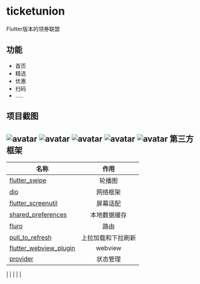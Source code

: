 ticketunion
==========
Flutter版本的领券联盟


功能
----------
* 首页<br>
* 精选<br>
* 优惠<br>
* 扫码<br>
* .....<br>

项目截图
------------------
![avatar](/screenshots/1.jpg)
![avatar](/screenshots/2.jpg)
![avatar](/screenshots/3.jpg)
![avatar](/screenshots/4.jpg)
![avatar](/screenshots/5.jpg)
第三方框架
-----------------
| 名称        | 作用         |
| ------------- |:-------------:|
|  [flutter_swipe](https://github.com/best-flutter/flutter_swiper)     |轮播图 |
|  [dio](https://github.com/flutterchina/dio)  | 网络框架      |
|  [flutter_screenutil](https://pub.dev/packages/flutter_screenutil)   | 屏幕适配    |
|  [shared_preferences](https://pub.dev/packages/shared_preferences)   | 本地数据缓存    |
|   [fluro](https://pub.dev/packages/fluro)   |  路由   |
|  [pull_to_refresh](https://pub.dev/packages/pull_to_refresh)   |  上拉加载和下拉刷新   |
|  [flutter_webview_plugin](https://pub.dev/packages/flutter_webview_plugin)   |  webview   |
|  [provider](https://pub.dev/packages/provider)   |  状态管理   |
|
|
|
|
|






